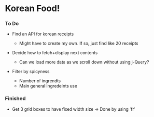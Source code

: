 
# Korean Food!

### To Do 

+ Find an API for korean receipts 
    - Might have to create my own. If so, just find like 20 receipts

+ Decide how to fetch+display next contents 
    - Can we load more data as we scroll down without using j-Query? 

+ Filter by spicyness
    - Number of ingrendts 
    - Main general ingredeints use 


### Finished
+ Get 3 grid boxes to have fixed width size
    => Done by using 'fr' 


